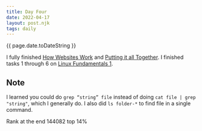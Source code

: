 ```yaml
---
title: Day Four
date: 2022-04-17
layout: post.njk
tags: daily
---
```


{{ page.date.toDateString }}

I fully finished [How Websites Work](https://tryhackme.com/room/howwebsiteswork) and [Putting it all Together](https://tryhackme.com/room/puttingitalltogether).
I finished tasks 1 through 6 on [Linux Fundamentals 1](https://tryhackme.com/room/linuxfundamentalspart1).

## Note
I learned you could do `grep “string” file` instead of doing `cat file | grep "string"`, which I generally do. I also did `ls folder-*` to find file in a single command.

Rank at the end 144082 top 14%